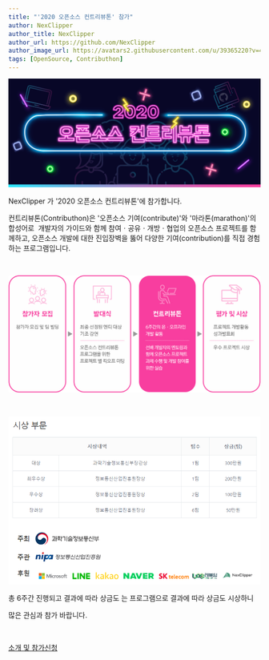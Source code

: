 ```yaml
---
title: "'2020 오픈소스 컨트리뷰톤' 참가"
author: NexClipper
author_title: NexClipper
author_url: https://github.com/NexClipper
author_image_url: https://avatars2.githubusercontent.com/u/39365220?v=4
tags: [OpenSource, Contributhon]
---
```



![](images/top_banner.jpg)

NexClipper 가 '2020 오픈소스 컨트리뷰톤'에 참가합니다.

컨트리뷰톤(Contributhon)은 '오픈소스 기여(contribute)'와 '마라톤(marathon)'의 합성어로  개발자의 가이드와 함께 참여ㆍ공유ㆍ개방ㆍ협업의 오픈소스 프로젝트를 함께하고, 오픈소스 개발에 대한 진입장벽을 뚫어 다양한 기여(contribution)를 직접 경험하는 프로그램입니다.

 

![](images/mc_pc.jpg)

 

![](images/20200612_102927.png)

총 6주간 진행되고 결과에 따라 상금도 는 프로그램으로 결과에 따라 상금도 시상하니

많은 관심과 참가 바랍니다.

 

[소개 및 참가신청](https://www.oss.kr/contributhon_project/show/58abec13-cd5c-429c-9db9-4029dafd8706)
